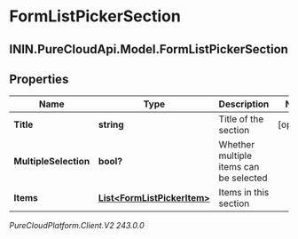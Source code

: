 # FormListPickerSection

## ININ.PureCloudApi.Model.FormListPickerSection

## Properties

|Name | Type | Description | Notes|
|------------ | ------------- | ------------- | -------------|
| **Title** | **string** | Title of the section | [optional] |
| **MultipleSelection** | **bool?** | Whether multiple items can be selected | |
| **Items** | [**List&lt;FormListPickerItem&gt;**](FormListPickerItem) | Items in this section | |



_PureCloudPlatform.Client.V2 243.0.0_
